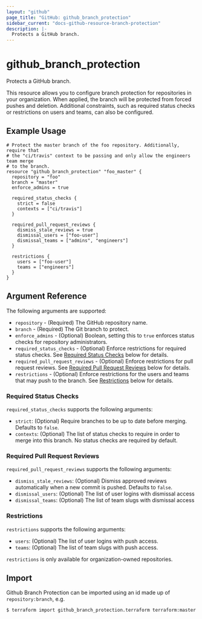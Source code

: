 ```yaml
---
layout: "github"
page_title: "GitHub: github_branch_protection"
sidebar_current: "docs-github-resource-branch-protection"
description: |-
  Protects a GitHub branch.
---
```


# github\_branch\_protection

Protects a GitHub branch.

This resource allows you to configure branch protection for repositories in your organization. When applied, the branch will be protected from forced pushes and deletion. Additional constraints, such as required status checks or restrictions on users and teams, can also be configured.

## Example Usage

```
# Protect the master branch of the foo repository. Additionally, require that
# the "ci/travis" context to be passing and only allow the engineers team merge
# to the branch.
resource "github_branch_protection" "foo_master" {
  repository = "foo"
  branch = "master"
  enforce_admins = true

  required_status_checks {
    strict = false
    contexts = ["ci/travis"]
  }

  required_pull_request_reviews {
    dismiss_stale_reviews = true
    dismissal_users = ["foo-user"]
    dismissal_teams = ["admins", "engineers"]
  }

  restrictions {
    users = ["foo-user"]
    teams = ["engineers"]
  }
}
```

## Argument Reference

The following arguments are supported:

* `repository` - (Required) The GitHub repository name.
* `branch` - (Required) The Git branch to protect.
* `enforce_admins` - (Optional) Boolean, setting this to `true` enforces status checks for repository administrators.
* `required_status_checks` - (Optional) Enforce restrictions for required status checks. See [Required Status Checks](#required-status-checks) below for details.
* `required_pull_request_reviews` - (Optional) Enforce restrictions for pull request reviews. See [Required Pull Request Reviews](#required-pull-request-reviews) below for details.
* `restrictions` - (Optional) Enforce restrictions for the users and teams that may push to the branch. See [Restrictions](#restrictions) below for details.

### Required Status Checks

`required_status_checks` supports the following arguments:

* `strict`: (Optional) Require branches to be up to date before merging. Defaults to `false`.
* `contexts`: (Optional) The list of status checks to require in order to merge into this branch. No status checks are required by default.

### Required Pull Request Reviews

`required_pull_request_reviews` supports the following arguments:

* `dismiss_stale_reviews`: (Optional) Dismiss approved reviews automatically when a new commit is pushed. Defaults to `false`.
* `dismissal_users`: (Optional) The list of user logins with dismissal access
* `dismissal_teams`: (Optional) The list of team slugs with dismissal access

### Restrictions

`restrictions` supports the following arguments:

* `users`: (Optional) The list of user logins with push access.
* `teams`: (Optional) The list of team slugs with push access.

`restrictions` is only available for organization-owned repositories.

## Import

Github Branch Protection can be imported using an id made up of `repository:branch`, e.g.

```
$ terraform import github_branch_protection.terraform terraform:master
```
